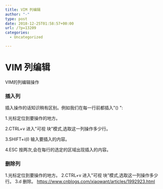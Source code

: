 ```yaml
---
title: VIM 列编辑
author: "-"
type: post
date: 2018-12-25T01:58:57+00:00
url: /?p=13209
categories:
  - Uncategorized

---
```

# VIM 列编辑
VIM的列编辑操作

### 插入列
插入操作的话知识稍有区别。例如我们在每一行前都插入"() ": 
  
1.光标定位到要操作的地方。
  
2.CTRL+v 进入"可视 块"模式,选取这一列操作多少行。
  
3.SHIFT+i(I) 输入要插入的内容。
  
4.ESC 按两次,会在每行的选定的区域出现插入的内容。

### 删除列
1.光标定位到要操作的地方。
2.CTRL+v 进入"可视 块"模式,选取这一列操作多少行。
3.d 删除。
https://www.cnblogs.com/xiaowant/articles/1992923.html